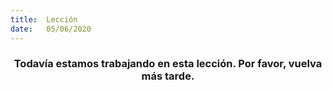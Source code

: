 ```yaml
---
title:  Lección
date:   05/06/2020
---
```


### <center>Todavía estamos trabajando en esta lección. Por favor, vuelva más tarde.</center>